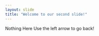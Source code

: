 ```yaml
---
layout: slide
title: "Welcome to our second slide!"
---
```

Nothing Here
Use the left arrow to go back!

